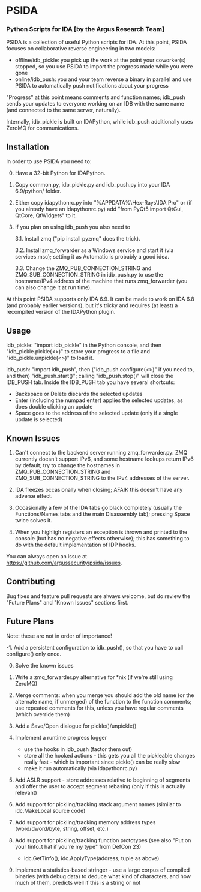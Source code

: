 PSIDA
=========
### Python Scripts for IDA [by the Argus Research Team]

PSIDA is a collection of useful Python scripts for IDA.
At this point, PSIDA focuses on collaborative reverse engineering in two models:
 - offline/idb_pickle: you pick up the work at the point your coworker(s) stopped, so you use PSIDA to import the progress made while you were gone
 - online/idb_push: you and your team reverse a binary in parallel and use PSIDA to automatically push notifications about your progress

"Progress" at this point means comments and function names; idb_push sends your updates to everyone working on an IDB with the same name (and connected to the same server, naturally).
 
Internally, idb_pickle is built on IDAPython, while idb_push additionally uses ZeroMQ for communications.


Installation
------------
In order to use PSIDA you need to:

0. Have a 32-bit Python for IDAPython.

1. Copy common.py, idb_pickle.py and idb_push.py into your IDA 6.9/python/ folder.

2. Either copy idapythonrc.py into "%APPDATA%\Hex-Rays\IDA Pro" or (if you already have an idapythonrc.py) add "from PyQt5 import QtGui, QtCore, QtWidgets" to it.

3. If you plan on using idb_push you also need to

	3.1. Install zmq ("pip install pyzmq" does the trick).

	3.2. Install zmq_forwarder as a Windows service and start it (via services.msc); setting it as Automatic is probably a good idea.

	3.3. Change the ZMQ_PUB_CONNECTION_STRING and ZMQ_SUB_CONNECTION_STRING in idb_push.py to use the hostname/IPv4 address of the machine that runs zmq_forwarder (you can also 
change it at run time).


At this point PSIDA supports only IDA 6.9. It can be made to work on IDA 6.8 (and probably earlier versions), but it's tricky and requires (at least) a recompiled version of the IDAPython plugin.



Usage
------------
idb_pickle: "import idb_pickle" in the Python console, and then "idb_pickle.pickle(<>)" to store your progress to a file and "idb_pickle.unpickle(<>)" to load it.

idb_push: "import idb_push", then ("idb_push.configure(<>)" if you need to, and then) "idb_push.start()"; calling "idb_push.stop()" will close the IDB_PUSH tab.
Inside the IDB_PUSH tab you have several shortcuts:
 - Backspace or Delete discards the selected updates
 - Enter (including the numpad enter) applies the selected updates, as does double clicking an update
 - Space goes to the address of the selected update (only if a single update is selected)



Known Issues
------------
1. Can't connect to the backend server running zmq_forwarder.py: ZMQ currently doesn't support IPv6, and some hostname lookups return IPv6 by default; try to change the hostnames in ZMQ_PUB_CONNECTION_STRING and ZMQ_SUB_CONNECTION_STRING to the IPv4 addresses of the server.

2. IDA freezes occasionally when closing; AFAIK this doesn't have any adverse effect.

3. Occasionally a few of the IDA tabs go black completely (usually the Functions/Names tabs and the main Disassembly tab); pressing Space twice solves it.

4. When you highligh registers an exception is thrown and printed to the console (but has no negative effects otherwise); this has something to do with the default implementation of IDP hooks.


You can always open an issue at https://github.com/argussecurity/psida/issues.


Contributing
------------
Bug fixes and feature pull requests are always welcome, but do review the "Future Plans" and "Known Issues" sections first.



Future Plans
------------
Note: these are not in order of importance!

-1. Add a persistent configuration to idb_push(), so that you have to call configure() only once.

0. Solve the known issues

1. Write a zmq_forwarder.py alternative for *nix (if we're still using ZeroMQ)
 
2. Merge comments: when you merge you should add the old name (or the alternate name, if unmerged) of the function to the function comments; use repeated comments for this, unless you have regular comments (which override them)

3. Add a Save/Open dialogue for pickle()/unpickle()

4. Implement a runtime progress logger
	- use the hooks in idb_push (factor them out)
	- store all the hooked actions - this gets you all the pickleable changes really fast - which is important since pickle() can be really slow
	- make it run automatically (via idapythonrc.py)
 
5. Add ASLR support - store addresses relative to beginning of segments and offer the user to accept segment rebasing (only if this is actually relevant)

6. Add support for pickling/tracking stack argument names (similar to idc.MakeLocal source code)

7. Add support for pickling/tracking memory address types (word/dword/byte, string, offset, etc.)

8. Add support for pickling/tracking function prototypes (see also "Put on your tinfo_t hat if you're my type" from DefCon 23)
	- idc.GetTinfo(), idc.ApplyType(address, tuple as above)
 
9. Implement a statistics-based stringer - use a large corpus of compiled binaries (with debug data) to deduce what kind of characters, and how much of them, predicts well if this is a string or not